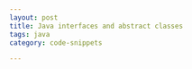 ```yaml
---
layout: post
title: Java interfaces and abstract classes
tags: java
category: code-snippets

---
```


<script src="https://gist.github.com/selimslab/639d12b92ce427370e3323118f11679d.js"></script>
